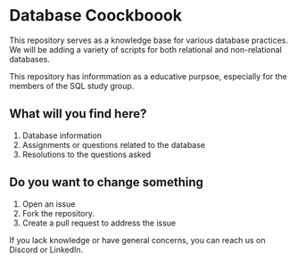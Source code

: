# Database Coockboook

This repository serves as a knowledge base for various database practices. We will be adding a variety of scripts for both relational and non-relational databases.

This repository has informmation as a educative purpsoe, especially for the members of the SQL study group.

## What will you find here?

1. Database information
1. Assignments or questions related to the database
1. Resolutions to the questions asked

## Do you want to change something

1. Open an issue
1. Fork the repository.
1. Create a pull request to address the issue

If you lack knowledge or have general concerns, you can reach us on Discord or LinkedIn.
